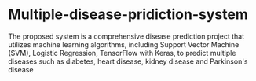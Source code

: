 # Multiple-disease-pridiction-system
The proposed system is a comprehensive disease prediction project that utilizes machine learning algorithms, including Support Vector Machine (SVM), Logistic Regression, TensorFlow with Keras, to predict multiple diseases such as diabetes, heart disease, kidney disease and Parkinson's disease

